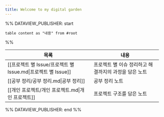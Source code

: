 ```yaml
---
title: Welcome to my digital garden
---
```


%% DATAVIEW_PUBLISHER: start
```dataview
table content as "내용" from #root
```
%%

| 목록                                             | 내용                              |
| ---------------------------------------------- | ------------------------------- |
| [[프로젝트 별 Issue/프로젝트 별 Issue.md\|프로젝트 별 Issue]] | 프로젝트 별 이슈  정리하고 해결까지의 과정을 담은 노트 |
| [[공부 정리/공부 정리.md\|공부 정리]]                      | 공부 정리 노트                        |
| [[개인 프로젝트/개인 프로젝트.md\|개인 프로젝트]]                | 프로젝트 구조를 담은 노트                  |

%% DATAVIEW_PUBLISHER: end %%

